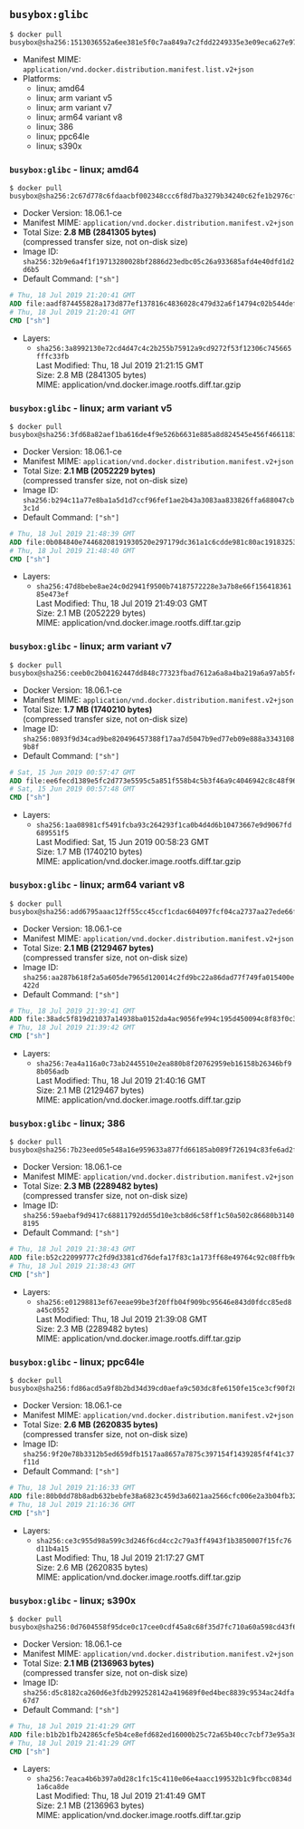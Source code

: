 ## `busybox:glibc`

```console
$ docker pull busybox@sha256:1513036552a6ee381e5f0c7aa849a7c2fdd2249335e3e09eca627e979262f12d
```

-	Manifest MIME: `application/vnd.docker.distribution.manifest.list.v2+json`
-	Platforms:
	-	linux; amd64
	-	linux; arm variant v5
	-	linux; arm variant v7
	-	linux; arm64 variant v8
	-	linux; 386
	-	linux; ppc64le
	-	linux; s390x

### `busybox:glibc` - linux; amd64

```console
$ docker pull busybox@sha256:2c67d778c6fdaacbf002348ccc6f8d7ba3279b34240c62fe1b2976cf56284e09
```

-	Docker Version: 18.06.1-ce
-	Manifest MIME: `application/vnd.docker.distribution.manifest.v2+json`
-	Total Size: **2.8 MB (2841305 bytes)**  
	(compressed transfer size, not on-disk size)
-	Image ID: `sha256:32b9e6a4f1f19713280028bf2886d23edbc05c26a933685afd4e40dfd1d2d6b5`
-	Default Command: `["sh"]`

```dockerfile
# Thu, 18 Jul 2019 21:20:41 GMT
ADD file:aadf874455828a173d877ef137816c4836028c479d32a6f14794c02b544def94 in / 
# Thu, 18 Jul 2019 21:20:41 GMT
CMD ["sh"]
```

-	Layers:
	-	`sha256:3a8992130e72cd4d47c4c2b255b75912a9cd9272f53f12306c745665fffc33fb`  
		Last Modified: Thu, 18 Jul 2019 21:21:15 GMT  
		Size: 2.8 MB (2841305 bytes)  
		MIME: application/vnd.docker.image.rootfs.diff.tar.gzip

### `busybox:glibc` - linux; arm variant v5

```console
$ docker pull busybox@sha256:3fd68a82aef1ba616de4f9e526b6631e885a8d824545e456f46611830d6b032b
```

-	Docker Version: 18.06.1-ce
-	Manifest MIME: `application/vnd.docker.distribution.manifest.v2+json`
-	Total Size: **2.1 MB (2052229 bytes)**  
	(compressed transfer size, not on-disk size)
-	Image ID: `sha256:b294c11a77e8ba1a5d1d7ccf96fef1ae2b43a3083aa833826ffa688047cb3c1d`
-	Default Command: `["sh"]`

```dockerfile
# Thu, 18 Jul 2019 21:48:39 GMT
ADD file:0b084840e74468208191930520e297179dc361a1c6cdde981c80ac19183253f1 in / 
# Thu, 18 Jul 2019 21:48:40 GMT
CMD ["sh"]
```

-	Layers:
	-	`sha256:47d8bebe8ae24c0d2941f9500b74187572228e3a7b8e66f15641836185e473ef`  
		Last Modified: Thu, 18 Jul 2019 21:49:03 GMT  
		Size: 2.1 MB (2052229 bytes)  
		MIME: application/vnd.docker.image.rootfs.diff.tar.gzip

### `busybox:glibc` - linux; arm variant v7

```console
$ docker pull busybox@sha256:ceeb0c2b04162447dd848c77323fbad7612a6a8a4ba219a6a97ab5f4113bcdd5
```

-	Docker Version: 18.06.1-ce
-	Manifest MIME: `application/vnd.docker.distribution.manifest.v2+json`
-	Total Size: **1.7 MB (1740210 bytes)**  
	(compressed transfer size, not on-disk size)
-	Image ID: `sha256:0893f9d34cad9be820496457388f17aa7d5047b9ed77eb09e888a33431089b8f`
-	Default Command: `["sh"]`

```dockerfile
# Sat, 15 Jun 2019 00:57:47 GMT
ADD file:ee6fecd1389e5fc2d773e5595c5a851f558b4c5b3f46a9c4046942c8c48f96f1 in / 
# Sat, 15 Jun 2019 00:57:48 GMT
CMD ["sh"]
```

-	Layers:
	-	`sha256:1aa08981cf5491fcba93c264293f1ca0b4d4d6b10473667e9d9067fd689551f5`  
		Last Modified: Sat, 15 Jun 2019 00:58:23 GMT  
		Size: 1.7 MB (1740210 bytes)  
		MIME: application/vnd.docker.image.rootfs.diff.tar.gzip

### `busybox:glibc` - linux; arm64 variant v8

```console
$ docker pull busybox@sha256:add6795aaac12ff55cc45ccf1cdac604097fcf04ca2737aa27ede66f12494698
```

-	Docker Version: 18.06.1-ce
-	Manifest MIME: `application/vnd.docker.distribution.manifest.v2+json`
-	Total Size: **2.1 MB (2129467 bytes)**  
	(compressed transfer size, not on-disk size)
-	Image ID: `sha256:aa287b618f2a5a605de7965d120014c2fd9bc22a86dad77f749fa015400e422d`
-	Default Command: `["sh"]`

```dockerfile
# Thu, 18 Jul 2019 21:39:41 GMT
ADD file:38adc5f819d21037a14938ba0152da4ac9056fe994c195d450094c8f83f0c33b in / 
# Thu, 18 Jul 2019 21:39:42 GMT
CMD ["sh"]
```

-	Layers:
	-	`sha256:7ea4a116a0c73ab2445510e2ea880b8f20762959eb16158b26346bf98b056adb`  
		Last Modified: Thu, 18 Jul 2019 21:40:16 GMT  
		Size: 2.1 MB (2129467 bytes)  
		MIME: application/vnd.docker.image.rootfs.diff.tar.gzip

### `busybox:glibc` - linux; 386

```console
$ docker pull busybox@sha256:7b23eed05e548a16e959633a877fd66185ab089f726194c83fe6ad2f654fb446
```

-	Docker Version: 18.06.1-ce
-	Manifest MIME: `application/vnd.docker.distribution.manifest.v2+json`
-	Total Size: **2.3 MB (2289482 bytes)**  
	(compressed transfer size, not on-disk size)
-	Image ID: `sha256:59aebaf9d9417c68811792dd55d10e3cb8d6c58ff1c50a502c86680b31408195`
-	Default Command: `["sh"]`

```dockerfile
# Thu, 18 Jul 2019 21:38:43 GMT
ADD file:b52c22099777c2fd9d3381cd76defa17f83c1a173ff68e49764c92c08ffb9d3d in / 
# Thu, 18 Jul 2019 21:38:43 GMT
CMD ["sh"]
```

-	Layers:
	-	`sha256:e01298813ef67eeae99be3f20ffb04f909bc95646e843d0fdcc85ed8a45c0552`  
		Last Modified: Thu, 18 Jul 2019 21:39:08 GMT  
		Size: 2.3 MB (2289482 bytes)  
		MIME: application/vnd.docker.image.rootfs.diff.tar.gzip

### `busybox:glibc` - linux; ppc64le

```console
$ docker pull busybox@sha256:fd86acd5a9f8b2bd34d39cd0aefa9c503dc8fe6150fe15ce3cf90f288eb155d3
```

-	Docker Version: 18.06.1-ce
-	Manifest MIME: `application/vnd.docker.distribution.manifest.v2+json`
-	Total Size: **2.6 MB (2620835 bytes)**  
	(compressed transfer size, not on-disk size)
-	Image ID: `sha256:9f20e78b3312b5ed659dfb1517aa8657a7875c397154f1439285f4f41c37f11d`
-	Default Command: `["sh"]`

```dockerfile
# Thu, 18 Jul 2019 21:16:33 GMT
ADD file:80b0dd78b8adb632bebfe38a6823c459d3a6021aa2566cfc006e2a3b04fb327d in / 
# Thu, 18 Jul 2019 21:16:36 GMT
CMD ["sh"]
```

-	Layers:
	-	`sha256:ce3c955d98a599c3d246f6cd4cc2c79a3ff4943f1b3850007f15fc76d11b4a15`  
		Last Modified: Thu, 18 Jul 2019 21:17:27 GMT  
		Size: 2.6 MB (2620835 bytes)  
		MIME: application/vnd.docker.image.rootfs.diff.tar.gzip

### `busybox:glibc` - linux; s390x

```console
$ docker pull busybox@sha256:0d7604558f95dce0c17cee0cdf45a8c68f35d7fc710a60a598cd43f652976878
```

-	Docker Version: 18.06.1-ce
-	Manifest MIME: `application/vnd.docker.distribution.manifest.v2+json`
-	Total Size: **2.1 MB (2136963 bytes)**  
	(compressed transfer size, not on-disk size)
-	Image ID: `sha256:d5c8182ca260d6e3fdb2992528142a419689f0ed4bec8839c9534ac24dfa67d7`
-	Default Command: `["sh"]`

```dockerfile
# Thu, 18 Jul 2019 21:41:29 GMT
ADD file:b1b2b1fb242865cfe5b4ce8efd682ed16000b25c72a65b40cc7cbf73e95a38eb in / 
# Thu, 18 Jul 2019 21:41:29 GMT
CMD ["sh"]
```

-	Layers:
	-	`sha256:7eaca4b6b397a0d28c1fc15c4110e06e4aacc199532b1c9fbcc0834d1a6ca8de`  
		Last Modified: Thu, 18 Jul 2019 21:41:49 GMT  
		Size: 2.1 MB (2136963 bytes)  
		MIME: application/vnd.docker.image.rootfs.diff.tar.gzip
